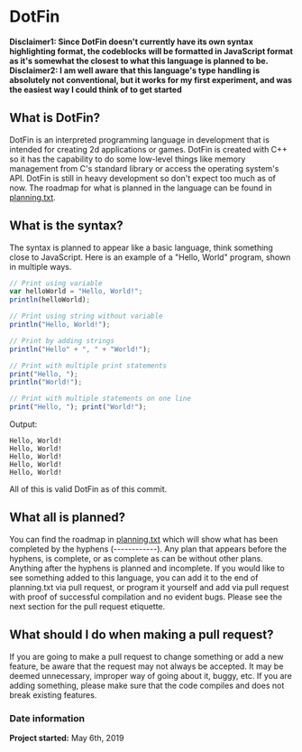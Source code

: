 # DotFin
**Disclaimer1: Since DotFin doesn't currently have its own syntax highlighting format, the codeblocks will be formatted in JavaScript format as it's somewhat the closest to what this language is planned to be.**
**Disclaimer2: I am well aware that this language's type handling is absolutely not conventional, but it works for my first experiment, and was the easiest way I could think of to get started**

## What is DotFin?
DotFin is an interpreted programming language in development that is intended for creating 2d applications or games. DotFin is created with C++ so it has the capability to do some low-level things like memory management from C's 
standard library or access the operating system's API. DotFin is still in heavy development so don't expect too 
much as of now. The roadmap for what is planned in the language can be found in [planning.txt](planning.txt).

## What is the syntax?
The syntax is planned to appear like a basic language, think something close to JavaScript. Here is an example of 
a "Hello, World" program, shown in multiple ways.
```js
// Print using variable
var helloWorld = "Hello, World!";
println(helloWorld);

// Print using string without variable
println("Hello, World!");

// Print by adding strings
println("Hello" + ", " + "World!");

// Print with multiple print statements
print("Hello, ");
println("World!");

// Print with multiple statements on one line
print("Hello, "); print("World!");
```
Output:
```
Hello, World!
Hello, World!
Hello, World!
Hello, World!
Hello, World!
```
All of this is valid DotFin as of this commit. 

## What all is planned?
You can find the roadmap in [planning.txt](planning.txt) which will show what has been completed by the hyphens 
(------------). Any plan that appears before the hyphens, is complete, or as complete as can be without other 
plans. Anything after the hyphens is planned and incomplete. If you would like to see something added to this 
language, you can add it to the end of planning.txt via pull request, or program it yourself and add via pull 
request with proof of successful compilation and no evident bugs. Please see the next section for the pull 
request etiquette. 

## What should I do when making a pull request?
If you are going to make a pull request to change something or add a new feature, be aware that the request may 
not always be accepted. It may be deemed unnecessary, improper way of going about it, buggy, etc. If you are 
adding something, please make sure that the code compiles and does not break existing features. 

### Date information
**Project started:** May 6th, 2019

